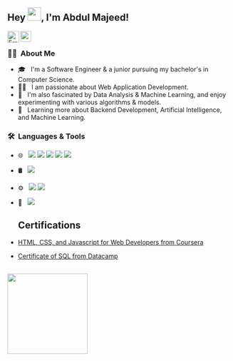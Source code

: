 ## Hey <img src="https://raw.githubusercontent.com/iampavangandhi/iampavangandhi/master/gifs/Hi.gif" width="30px">, I'm Abdul Majeed!</h2>

<a href="mailto:majeed.connect@gmail.com">
  <img align="left" width="26px" src="https://cdn1.iconfinder.com/data/icons/google-new-logos-1/32/gmail_new_logo-256.png" alt="Email">
</a>
<a href="https://www.linkedin.com/in/connect-majeed/" rel="nofollow">
  <img align="left" width="24px" src="https://cdn2.iconfinder.com/data/icons/social-media-2285/512/1_Linkedin_unofficial_colored_svg-256.png" style="max-width: 100%;">
</a>

<br/>
<h3> 👨‍💻 &nbsp;About Me </h3>

- 🎓 &nbsp; I'm a Software Engineer & a junior pursuing my bachelor's in Computer Science.
- 🐱‍🏍 &nbsp; I am passionate about Web Application Development.
- 🤔 &nbsp; I'm also fascinated by Data Analysis & Machine Learning, and enjoy experimenting with various algorithms & models.
- 🌱 &nbsp; Learning more about Backend Development, Artificial Intelligence, and Machine Learning.

<h3> 🛠 &nbsp;Languages & Tools</h3>

- 🌐 &nbsp;
  <img src = "https://img.shields.io/badge/-HTML5-E34F26?style=flat&logo=html5&logoColor=white">
  <img src = "https://img.shields.io/badge/-CSS3-1572B6?   style=flat&logo=css3&logoColor=white">
  <img src="https://img.shields.io/badge/-Bootstrap-563D7C?style=flat&logo=bootstrap&logoColor=white">
  <img src="https://img.shields.io/badge/-JavaScript-eed718?style=flat&logo=javascript&logoColor=ffffff">
  <img src="https://img.shields.io/badge/-React-000000?style=flat&logo=react&logoColor=00c8ff">
- 🛢 &nbsp;
   <img src="https://img.shields.io/badge/-MySQL-F29111?style=flat&logo=mysql&logoColor=FFFFFF">
- ⚙️ &nbsp;
  <img src="http://img.shields.io/badge/-Git-F1502F?style=flat&logo=git&logoColor=FFFFFF">
  <img src="http://img.shields.io/badge/-Github-000000?style=flat&logo=github&logoColor=FFFFFF">
- 🔧 &nbsp;
  <img src="http://img.shields.io/badge/-VS%20Code-007ACC?style=flat&logo=visual%20studio%20code&logoColor=white">
  
  ## Certifications
- [HTML, CSS, and Javascript for Web Developers from Coursera](https://www.coursera.org/account/accomplishments/certificate/NKP989SR77A3)
- [Certificate of SQL from Datacamp](https://www.datacamp.com/statement-of-accomplishment/course/b230ca7729711c4b19773072dd88eeed12abf1c4)

<br/>

<a href="https://github.com/meabdulmajeed?cache=off">
  <img height="180em" src="https://github-readme-stats.vercel.app/api?username=meabdulmajeed&theme=buefy&show_icons=true" />
<!--   <img height="180em" src="https://github-readme-stats.vercel.app/api/top-langs/?username=meabdulmajeed&theme=buefy&layout=compact" /> -->
</a>
